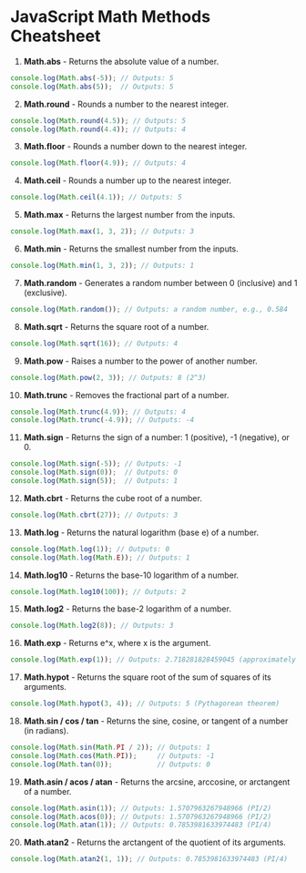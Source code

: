 
# JavaScript Math Methods Cheatsheet

1. **Math.abs** - Returns the absolute value of a number.
```javascript
console.log(Math.abs(-5)); // Outputs: 5
console.log(Math.abs(5));  // Outputs: 5
```

2. **Math.round** - Rounds a number to the nearest integer.
```javascript
console.log(Math.round(4.5)); // Outputs: 5
console.log(Math.round(4.4)); // Outputs: 4
```

3. **Math.floor** - Rounds a number down to the nearest integer.
```javascript
console.log(Math.floor(4.9)); // Outputs: 4
```

4. **Math.ceil** - Rounds a number up to the nearest integer.
```javascript
console.log(Math.ceil(4.1)); // Outputs: 5
```

5. **Math.max** - Returns the largest number from the inputs.
```javascript
console.log(Math.max(1, 3, 2)); // Outputs: 3
```

6. **Math.min** - Returns the smallest number from the inputs.
```javascript
console.log(Math.min(1, 3, 2)); // Outputs: 1
```

7. **Math.random** - Generates a random number between 0 (inclusive) and 1 (exclusive).
```javascript
console.log(Math.random()); // Outputs: a random number, e.g., 0.584
```

8. **Math.sqrt** - Returns the square root of a number.
```javascript
console.log(Math.sqrt(16)); // Outputs: 4
```

9. **Math.pow** - Raises a number to the power of another number.
```javascript
console.log(Math.pow(2, 3)); // Outputs: 8 (2^3)
```

10. **Math.trunc** - Removes the fractional part of a number.
```javascript
console.log(Math.trunc(4.9)); // Outputs: 4
console.log(Math.trunc(-4.9)); // Outputs: -4
```

11. **Math.sign** - Returns the sign of a number: 1 (positive), -1 (negative), or 0.
```javascript
console.log(Math.sign(-5)); // Outputs: -1
console.log(Math.sign(0));  // Outputs: 0
console.log(Math.sign(5));  // Outputs: 1
```

12. **Math.cbrt** - Returns the cube root of a number.
```javascript
console.log(Math.cbrt(27)); // Outputs: 3
```

13. **Math.log** - Returns the natural logarithm (base e) of a number.
```javascript
console.log(Math.log(1)); // Outputs: 0
console.log(Math.log(Math.E)); // Outputs: 1
```

14. **Math.log10** - Returns the base-10 logarithm of a number.
```javascript
console.log(Math.log10(100)); // Outputs: 2
```

15. **Math.log2** - Returns the base-2 logarithm of a number.
```javascript
console.log(Math.log2(8)); // Outputs: 3
```

16. **Math.exp** - Returns e^x, where x is the argument.
```javascript
console.log(Math.exp(1)); // Outputs: 2.718281828459045 (approximately e)
```

17. **Math.hypot** - Returns the square root of the sum of squares of its arguments.
```javascript
console.log(Math.hypot(3, 4)); // Outputs: 5 (Pythagorean theorem)
```

18. **Math.sin / cos / tan** - Returns the sine, cosine, or tangent of a number (in radians).
```javascript
console.log(Math.sin(Math.PI / 2)); // Outputs: 1
console.log(Math.cos(Math.PI));     // Outputs: -1
console.log(Math.tan(0));           // Outputs: 0
```

19. **Math.asin / acos / atan** - Returns the arcsine, arccosine, or arctangent of a number.
```javascript
console.log(Math.asin(1)); // Outputs: 1.5707963267948966 (PI/2)
console.log(Math.acos(0)); // Outputs: 1.5707963267948966 (PI/2)
console.log(Math.atan(1)); // Outputs: 0.7853981633974483 (PI/4)
```

20. **Math.atan2** - Returns the arctangent of the quotient of its arguments.
```javascript
console.log(Math.atan2(1, 1)); // Outputs: 0.7853981633974483 (PI/4)
```
